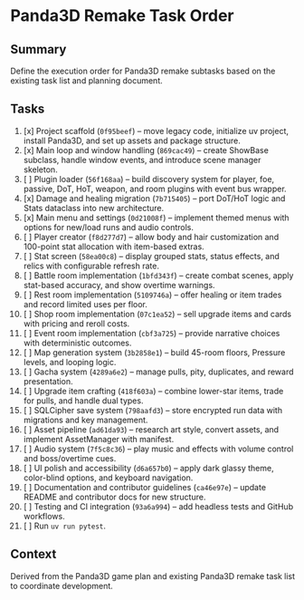 # Panda3D Remake Task Order

## Summary
Define the execution order for Panda3D remake subtasks based on the existing task list and planning document.

## Tasks
1. [x] Project scaffold (`0f95beef`) – move legacy code, initialize uv project, install Panda3D, and set up assets and package structure.
2. [x] Main loop and window handling (`869cac49`) – create ShowBase subclass, handle window events, and introduce scene manager skeleton.
3. [ ] Plugin loader (`56f168aa`) – build discovery system for player, foe, passive, DoT, HoT, weapon, and room plugins with event bus wrapper.
4. [x] Damage and healing migration (`7b715405`) – port DoT/HoT logic and Stats dataclass into new architecture.
5. [x] Main menu and settings (`0d21008f`) – implement themed menus with options for new/load runs and audio controls.
6. [ ] Player creator (`f8d277d7`) – allow body and hair customization and 100-point stat allocation with item-based extras.
7. [ ] Stat screen (`58ea00c8`) – display grouped stats, status effects, and relics with configurable refresh rate.
8. [ ] Battle room implementation (`1bfd343f`) – create combat scenes, apply stat-based accuracy, and show overtime warnings.
9. [ ] Rest room implementation (`5109746a`) – offer healing or item trades and record limited uses per floor.
10. [ ] Shop room implementation (`07c1ea52`) – sell upgrade items and cards with pricing and reroll costs.
11. [ ] Event room implementation (`cbf3a725`) – provide narrative choices with deterministic outcomes.
12. [ ] Map generation system (`3b2858e1`) – build 45-room floors, Pressure levels, and looping logic.
13. [ ] Gacha system (`4289a6e2`) – manage pulls, pity, duplicates, and reward presentation.
14. [ ] Upgrade item crafting (`418f603a`) – combine lower-star items, trade for pulls, and handle dual types.
15. [ ] SQLCipher save system (`798aafd3`) – store encrypted run data with migrations and key management.
16. [ ] Asset pipeline (`ad61da93`) – research art style, convert assets, and implement AssetManager with manifest.
17. [ ] Audio system (`7f5c8c36`) – play music and effects with volume control and boss/overtime cues.
18. [ ] UI polish and accessibility (`d6a657b0`) – apply dark glassy theme, color-blind options, and keyboard navigation.
19. [ ] Documentation and contributor guidelines (`ca46e97e`) – update README and contributor docs for new structure.
20. [ ] Testing and CI integration (`93a6a994`) – add headless tests and GitHub workflows.
21. [ ] Run `uv run pytest`.

## Context
Derived from the Panda3D game plan and existing Panda3D remake task list to coordinate development.
